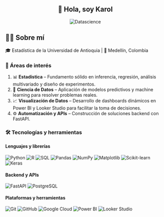 <div align="center">

## 👋 Hola, soy Karol

![Datascience](https://github.com/user-attachments/assets/49a12564-c5a1-4035-aa99-2d918b6ecdaa)

</div>

## 👩‍💻 Sobre mí
🎓  Estadística de la Universidad de Antioquia | 📍 Medellín, Colombia  


### 🚀 Áreas de interés
1. 📊 **Estadística** – Fundamento sólido en inferencia, regresión, análisis multivariado y diseño de experimentos.
2. 🤖 **Ciencia de Datos** – Aplicación de modelos predictivos y machine learning para resolver problemas reales.
3. 📈 **Visualización de Datos** – Desarrollo de dashboards dinámicos en Power BI y Looker Studio para facilitar la toma de decisiones.
4. ⚙️ **Automatización y APIs** – Construcción de soluciones backend con FastAPI.



### 🛠️ Tecnologías y herramientas
#### Lenguajes y librerías
![Python](https://img.shields.io/badge/Python-3776AB?style=flat&logo=python&logoColor=white)
![R](https://img.shields.io/badge/R-276DC3?style=flat&logo=r&logoColor=white)
![SQL](https://img.shields.io/badge/SQL-4479A1?style=flat&logo=postgresql&logoColor=white)
![Pandas](https://img.shields.io/badge/Pandas-150458?style=flat&logo=pandas&logoColor=white)
![NumPy](https://img.shields.io/badge/Numpy-013243?style=flat&logo=numpy&logoColor=white)
![Matplotlib](https://img.shields.io/badge/Matplotlib-11557c?style=flat&logo=plotly&logoColor=white)
![Scikit-learn](https://img.shields.io/badge/Scikit--Learn-F7931E?style=flat&logo=scikitlearn&logoColor=white)
![Keras](https://img.shields.io/badge/Keras-D00000?style=flat&logo=keras&logoColor=white)

#### Backend y APIs

![FastAPI](https://img.shields.io/badge/FastAPI-009688?style=flat&logo=fastapi&logoColor=white)
![PostgreSQL](https://img.shields.io/badge/PostgreSQL-336791?style=flat&logo=postgresql&logoColor=white)

#### Plataformas y herramientas
![Git](https://img.shields.io/badge/Git-F05032?style=flat&logo=git&logoColor=white)
![GitHub](https://img.shields.io/badge/GitHub-181717?style=flat&logo=github&logoColor=white)
![Google Cloud](https://img.shields.io/badge/Google%20Cloud-4285F4?style=flat&logo=googlecloud&logoColor=white)
![Power BI](https://img.shields.io/badge/Power%20BI-F2C811?style=flat&logo=powerbi&logoColor=black)
![Looker Studio](https://img.shields.io/badge/Looker%20Studio-4285F4?style=flat&logo=googleanalytics&logoColor=white)
